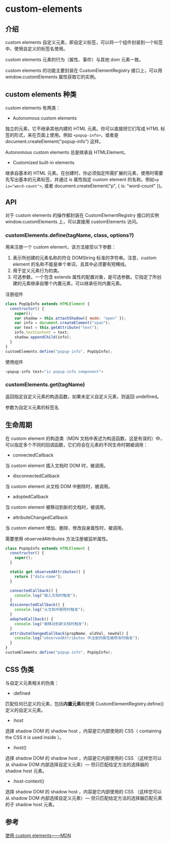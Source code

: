 <author-info date="1631094783920"></author-info>

# custom-elements

## 介绍

custom elements 自定义元素，即自定义标签，可以将一个组件封装到一个标签中，使用自定义的标签名使用。

custom elements 元素的行为（属性、事件）与其他 dom 元素一致。

custom elements 的功能主要封装在 CustomElementRegistry 接口上，可以用 window.customElements 属性获取它的实例。

## custom elements 种类

custom elements 有两类：

- Autonomous custom elements

独立的元素，它不继承其他内建的 HTML 元素。你可以直接把它们写成 HTML 标签的形式，来在页面上使用。例如 `<popup-info>`，或者是 document.createElement("popup-info") 这样。

Autonomous custom elements 总是继承自 HTMLElement。

- Customized built-in elements

继承自基本的 HTML 元素。在创建时，你必须指定所需扩展的元素，使用时需要先写出基本的元素标签，并通过 is 属性指定 custom element 的名称。例如`<p is="word-count">`, 或者 document.createElement("p", { is: "word-count" })。

## API

对于 custom elements 的操作都封装在 CustomElementRegistry 接口的实例 window.customElements 上，可以直接用 customElements 访问。

### customElements.define(tagName, class, options?)

用来注册一个 custom element，该方法接受以下参数：

1. 表示所创建的元素名称的符合 DOMString 标准的字符串。注意，custom element 的名称不能是单个单词，且其中必须要有短横线。
2. 用于定义元素行为的类。
3. 可选参数，一个包含 extends 属性的配置对象，是可选参数。它指定了所创建的元素继承自哪个内置元素，可以继承任何内置元素。

注册组件

```js
class PopUpInfo extends HTMLElement {
  constructor() {
    super();
    var shadow = this.attachShadow({ mode: "open" });
    var info = document.createElement("span");
    var text = this.getAttribute("text");
    info.textContent = text;
    shadow.appendChild(info);
  }
}
customElements.define("popup-info", PopUpInfo);
```

使用组件

```js
<popup-info text="is popup-info component">
```

### customElements.get(tagName)

返回指定自定义元素的构造函数，如果未定义自定义元素，则返回 undefined。

参数为自定义元素的标签名

## 生命周期

在 custom element 的构造类（MDN 文档中表述为构造函数，这是有误的）中，可以指定多个不同的回调函数，它们将会在元素的不同生命时期被调用：

- connectedCallback

当 custom element 插入文档时 DOM 时，被调用。

- disconnectedCallback

当 custom element 从文档 DOM 中删除时，被调用。

- adoptedCallback

当 custom element 被移动到新的文档时，被调用。

- attributeChangedCallback

当 custom element 增加、删除、修改自身属性时，被调用。

需要使用 observedAttributes 方法注册被监听属性。

```js
class PopUpInfo extends HTMLElement {
  constructor() {
    super();
  }

  static get observedAttributes() {
    return ["data-name"];
  }

  connectedCallback() {
    console.log("插入文档时触发");
  }
  disconnectedCallback() {
    console.log("从文档中删除时触发");
  }
  adoptedCallback() {
    console.log("被移动到新文档时触发");
  }
  attributeChangedCallback(propName, oldVal, newVal) {
    console.log("observedAttributes 中注册的属性被修改时触发");
  }
}
customElements.define("popup-info", PopUpInfo);
```

## CSS 伪类

与自定义元素相关的伪类：

- :defined

匹配任何已定义的元素，包括**内置元素**和使用 CustomElementRegistry.define() 定义的自定义元素。

- :host

选择 shadow DOM 的 shadow host ，内容是它内部使用的 CSS（ containing the CSS it is used inside ）。

- :host()

选择 shadow DOM 的 shadow host ，内容是它内部使用的 CSS （这样您可以从 shadow DOM 内部选择自定义元素）— 但只匹配给定方法的选择器的 shadow host 元素。

- :host-context()

选择 shadow DOM 的 shadow host ，内容是它内部使用的 CSS （这样您可以从 shadow DOM 内部选择自定义元素）— 但只匹配给定方法的选择器匹配元素的子 shadow host 元素。

## 参考

[使用 custom elements——MDN](https://developer.mozilla.org/zh-CN/docs/Web/Web_Components/Using_custom_elements)
